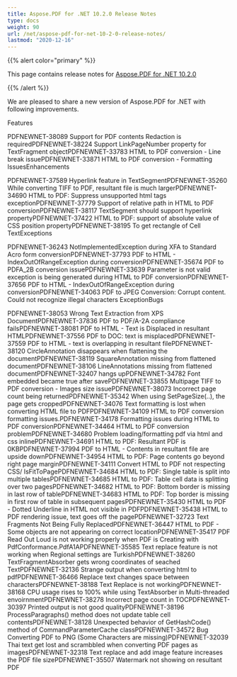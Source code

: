 ```yaml
---
title: Aspose.PDF for .NET 10.2.0 Release Notes
type: docs
weight: 90
url: /net/aspose-pdf-for-net-10-2-0-release-notes/
lastmod: "2020-12-16"
---
```


{{% alert color="primary" %}} 

This page contains release notes for [Aspose.PDF for .NET 10.2.0](http://www.aspose.com/downloads/pdf/net/new-releases/aspose.pdf-for-.net-10.2.0/)

{{% /alert %}} 

We are pleased to share a new version of Aspose.PDF for .NET with following improvements.

Features

PDFNEWNET-38089 Support for PDF contents Redaction is requiredPDFNEWNET-38224 Support LinkPageNumber property for TextFragment objectPDFNEWNET-33783 HTML to PDF conversion - Line break issuePDFNEWNET-33871 HTML to PDF conversion - Formatting IssuesEnhancements

PDFNEWNET-37589 Hyperlink feature in TextSegmentPDFNEWNET-35260 While converting TIFF to PDF, resultant file is much largerPDFNEWNET-34690 HTML to PDF: Suppress unsupported html tags exceptionPDFNEWNET-37779 Support of relative path in HTML to PDF conversionPDFNEWNET-38117 TextSegment should support hyperlink propertyPDFNEWNET-37422 HTML to PDF: support of absolute value of CSS position propertyPDFNEWNET-38195 To get rectangle of Cell TextExceptions

PDFNEWNET-36243 NotImplementedException during XFA to Standard Acro form conversionPDFNEWNET-37793 PDF to HTML - IndexOutOfRangeException during conversionPDFNEWNET-35674 PDF to PDFA_2B conversion issuePDFNEWNET-33639 Parameter is not valid exception is being generated during HTML to PDF conversionPDFNEWNET-37656 PDF to HTML - IndexOutOfRangeException during conversionPDFNEWNET-34063 PDF to JPEG Conversion: Corrupt content. Could not recognize illegal characters ExceptionBugs

PDFNEWNET-38053 Wrong Text Extraction from XPS DocumentPDFNEWNET-37836 PDF to PDF/A-2A compliance failsPDFNEWNET-38081 PDF to HTML - Text is Displaced in resultant HTMLPDFNEWNET-37556 PDF to DOC: text is misplacedPDFNEWNET-37559 PDF to HTML - text is overlapping in resultant filePDFNEWNET-38120 CircleAnnotation disappears when flattening the documentPDFNEWNET-38119 SquareAnnotation missing from flattened documentPDFNEWNET-38106 LineAnnotations missing from flattened documentPDFNEWNET-32407 hangs upPDFNEWNET-34782 Font embedded became true after savePDFNEWNET-33855 Multipage TIFF to PDF conversion - Images size issuePDFNEWNET-38073 Incorrect page count being returnedPDFNEWNET-35342 When using SetPageSize(..), the page gets croppedPDFNEWNET-34076 Text formatting is lost when converting HTML file to PDFPDFNEWNET-34109 HTML to PDF conversion formatting issues.PDFNEWNET-34178 Formatting issues during HTML to PDF conversionPDFNEWNET-34464 HTML to PDF conversion problemPDFNEWNET-34680 Problem loading/formatting pdf via html and css inlinePDFNEWNET-34691 HTML to PDF: Resultant PDF is 0KBPDFNEWNET-37994 PDF to HTML - Contents in resultant file are upside downPDFNEWNET-34954 HTML to PDF: Page contents go beyond right page marginPDFNEWNET-34111 Convert HTML to PDF not respecting CSS/ IsFitToPagePDFNEWNET-34684 HTML to PDF: Single table is split into multiple tablesPDFNEWNET-34685 HTML to PDF: Table cell data is splitting over two pagesPDFNEWNET-34682 HTML to PDF: Bottom border is missing in last row of tablePDFNEWNET-34683 HTML to PDF: Top border is missing in first row of table in subsequent pagesPDFNEWNET-35430 HTML to PDF - Dotted Underline in HTML not visible in PDFPDFNEWNET-35438 HTML to PDF rendering issue, text goes off the pagePDFNEWNET-32723 Text Fragments Not Being Fully ReplacedPDFNEWNET-36447 HTML to PDF - Some objects are not appearing on correct locationPDFNEWNET-35417 PDF Read Out Loud is not working properly when PDF is Creating with PdfConformance.PdfA1APDFNEWNET-35585 Text replace feature is not working when Regional settings are TurkishPDFNEWNET-38260 TextFragmentAbsorber gets wrong coordinates of seached TextPDFNEWNET-32136 Strange output when converting html to pdfPDFNEWNET-36466 Replace text changes space between charactersPDFNEWNET-38188 Text Replace is not workingPDFNEWNET-38168 CPU usage rises to 100% while using TextAbsorber in Multi-threaded envoirnmentPDFNEWNET-38278 Incorrect page count in TOCPDFNEWNET-30397 Printed output is not good qualityPDFNEWNET-38196 ProcessParagraphs() method does not update table cell contentsPDFNEWNET-38128 Unexpected behavior of GetHashCode() method of CommandParameterCache classPDFNEWNET-34572 Bug Converting PDF to PNG (Some Characters are missing)PDFNEWNET-32039 Thai text get lost and scrambbled when converting PDF pages as imagesPDFNEWNET-32318 Text replace and add image feature increases the PDF file sizePDFNEWNET-35507 Watermark not showing on resultant PDF
